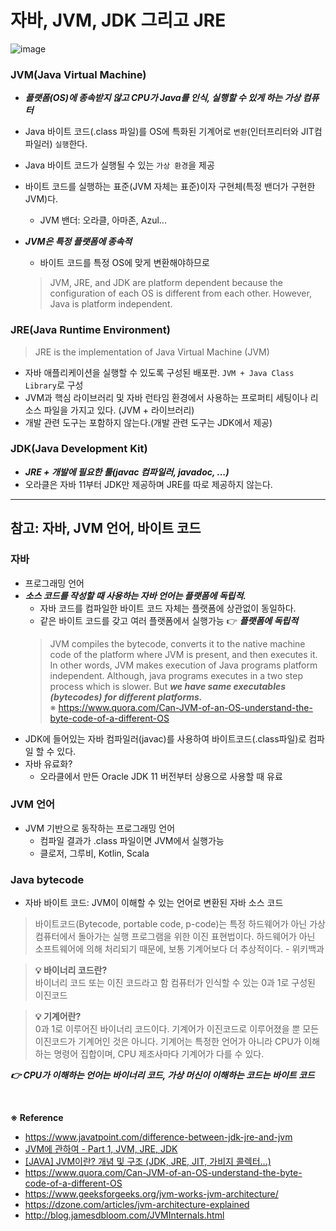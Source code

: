 # 자바, JVM, JDK 그리고 JRE

![image](https://user-images.githubusercontent.com/65555299/231639514-91894f15-939d-41c3-9793-2890818bea44.png)

### JVM(Java Virtual Machine)

- **_플랫폼(OS)에 종속받지 않고 CPU가 Java를 인식, 실행할 수 있게 하는 가상 컴퓨터_** 
- Java 바이트 코드(.class 파일)를 OS에 특화된 기계어로 `변환`(인터프리터와 JIT컴파일러) `실행`한다.
- Java 바이트 코드가 실행될 수 있는 `가상 환경`을 제공 
- 바이트 코드를 실행하는 표준(JVM 자체는 표준)이자 구현체(특정 밴더가 구현한 JVM)다.
    - JVM 밴더: 오라클, 아마존, Azul...
- **_JVM은 특정 플랫폼에 종속적_**
    - 바이트 코드를 특정 OS에 맞게 변환해야하므로
  
  > JVM, JRE, and JDK are platform dependent because the configuration of each OS is different from each other. However, Java is platform independent.
 

### JRE(Java Runtime Environment)

> JRE is the implementation of Java Virtual Machine (JVM)
- 자바 애플리케이션을 실행할 수 있도록 구성된 배포판. `JVM + Java Class Library`로 구성
- JVM과 핵심 라이브러리 및 자바 런타임 환경에서 사용하는 프로퍼티 세팅이나 리소스 파일을 가지고 있다. (JVM + 라이브러리)
- 개발 관련 도구는 포함하지 않는다.(개발 관련 도구는 JDK에서 제공)

### JDK(Java Development Kit)
- _**JRE + 개발에 필요한 툴(javac 컴파일러, javadoc, ...)**_
- 오라클은 자바 11부터 JDK만 제공하며 JRE를 따로 제공하지 않는다.

---

## 참고: 자바, JVM 언어, 바이트 코드

### 자바

- 프로그래밍 언어
- **_소스 코드를 작성할 때 사용하는 자바 언어는 플랫폼에 독립적._**
  - 자바 코드를 컴파일한 바이트 코드 자체는 플랫폼에 상관없이 동일하다.
  - 같은 바이트 코드를 갖고 여러 플랫폼에서 실행가능 👉 **_플랫폼에 독립적_**
   >   JVM compiles the bytecode, converts it to the native machine code of the platform where JVM is present, and then executes it. In other words, JVM makes execution of Java programs platform independent. Although, java programs executes in a two step process which is slower. But **_we have same executables (bytecodes) for different platforms._** <br> 
  >   ※ https://www.quora.com/Can-JVM-of-an-OS-understand-the-byte-code-of-a-different-OS
- JDK에 들어있는 자바 컴파일러(javac)를 사용하여 바이트코드(.class파일)로 컴파일 할 수 있다.
- 자바 유료화?
    - 오라클에서 만든 Oracle JDK 11 버전부터 상용으로 사용할 때 유료

### JVM 언어
- JVM 기반으로 동작하는 프로그래밍 언어
    - 컴파일 결과가 .class 파일이면 JVM에서 실행가능
    - 클로저, 그루비, Kotlin, Scala

### Java bytecode

- 자바 바이트 코드: JVM이 이해할 수 있는 언어로 변환된 자바 소스 코드

> 바이트코드(Bytecode, portable code, p-code)는 특정 하드웨어가 아닌 가상 컴퓨터에서 돌아가는 실행 프로그램을 위한 이진 표현법이다. 하드웨어가 아닌 소프트웨어에 의해 처리되기 때문에, 보통 기계어보다 더 추상적이다. - 위키백과

> **💡 바이너리 코드란?** <br>
바이너리 코드 또는 이진 코드라고 함
컴퓨터가 인식할 수 있는 0과 1로 구성된 이진코드

> **💡 기계어란?** <br>
0과 1로 이루어진 바이너리 코드이다.
기계어가 이진코드로 이루어졌을 뿐 모든 이진코드가 기계어인 것은 아니다.
기계어는 특정한 언어가 아니라 CPU가 이해하는 명령어 집합이며, CPU 제조사마다 기계어가 다를 수 있다.

**_👉 CPU가 이해하는 언어는 바이너리 코드, 가상 머신이 이해하는 코드는 바이트 코드_**


<br>

**※ Reference**

- https://www.javatpoint.com/difference-between-jdk-jre-and-jvm
- [JVM에 관하여 - Part 1, JVM, JRE, JDK](https://tecoble.techcourse.co.kr/post/2021-07-12-jvm-jre-jdk/)
- [[JAVA] JVM이란? 개념 및 구조 (JDK, JRE, JIT, 가비지 콜렉터...)](https://doozi0316.tistory.com/entry/1%EC%A3%BC%EC%B0%A8-JVM%EC%9D%80-%EB%AC%B4%EC%97%87%EC%9D%B4%EB%A9%B0-%EC%9E%90%EB%B0%94-%EC%BD%94%EB%93%9C%EB%8A%94-%EC%96%B4%EB%96%BB%EA%B2%8C-%EC%8B%A4%ED%96%89%ED%95%98%EB%8A%94-%EA%B2%83%EC%9D%B8%EA%B0%80)
- https://www.quora.com/Can-JVM-of-an-OS-understand-the-byte-code-of-a-different-OS
- https://www.geeksforgeeks.org/jvm-works-jvm-architecture/
- https://dzone.com/articles/jvm-architecture-explained
- http://blog.jamesdbloom.com/JVMInternals.html
